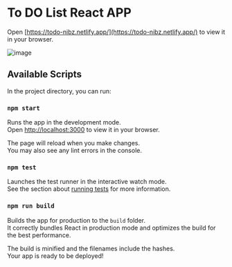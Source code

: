 # To DO List React APP
Open [https://todo-nibz.netlify.app/](https://todo-nibz.netlify.app/) to view it in your browser.


![image](https://github.com/Nibaron/todo_list/assets/36547410/3dc87b34-1f9e-4149-8904-f4479967a1ac)



## Available Scripts

In the project directory, you can run:

### `npm start`

Runs the app in the development mode.\
Open [http://localhost:3000](http://localhost:3000) to view it in your browser.

The page will reload when you make changes.\
You may also see any lint errors in the console.

### `npm test`

Launches the test runner in the interactive watch mode.\
See the section about [running tests](https://facebook.github.io/create-react-app/docs/running-tests) for more information.

### `npm run build`

Builds the app for production to the `build` folder.\
It correctly bundles React in production mode and optimizes the build for the best performance.

The build is minified and the filenames include the hashes.\
Your app is ready to be deployed!

